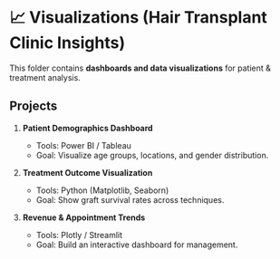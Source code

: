 # 📈 Visualizations (Hair Transplant Clinic Insights)

This folder contains **dashboards and data visualizations** for patient & treatment analysis.

## Projects
1. **Patient Demographics Dashboard**
   - Tools: Power BI / Tableau
   - Goal: Visualize age groups, locations, and gender distribution.

2. **Treatment Outcome Visualization**
   - Tools: Python (Matplotlib, Seaborn)
   - Goal: Show graft survival rates across techniques.

3. **Revenue & Appointment Trends**
   - Tools: Plotly / Streamlit
   - Goal: Build an interactive dashboard for management.
